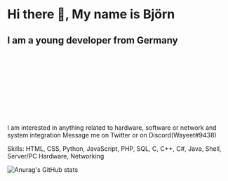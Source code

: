 

# Hi there 👋, My name is Björn
## I am a young developer from Germany
![I am a young developer from Germany](https://raw.githubusercontent.com/Wayeet/Wayeet/main/banner.gif)

I am interested in anything related to hardware, software or network and system integration
Message me on Twitter or on Discord(Wayeet#9438)

Skills: HTML, CSS, Python, JavaScript, PHP, SQL, C, C++, C#, Java, Shell, Server/PC Hardware, Networking

![Anurag's GitHub stats](https://github-readme-stats.vercel.app/api?username=wayeet&show_icons=true&count_private=true)


